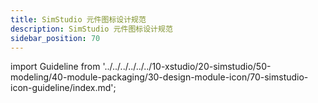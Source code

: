 ```yaml
---
title: SimStudio 元件图标设计规范
description: SimStudio 元件图标设计规范
sidebar_position: 70
---
```


import Guideline from '../../../../../../10-xstudio/20-simstudio/50-modeling/40-module-packaging/30-design-module-icon/70-simstudio-icon-guideline/index.md';

<Guideline />